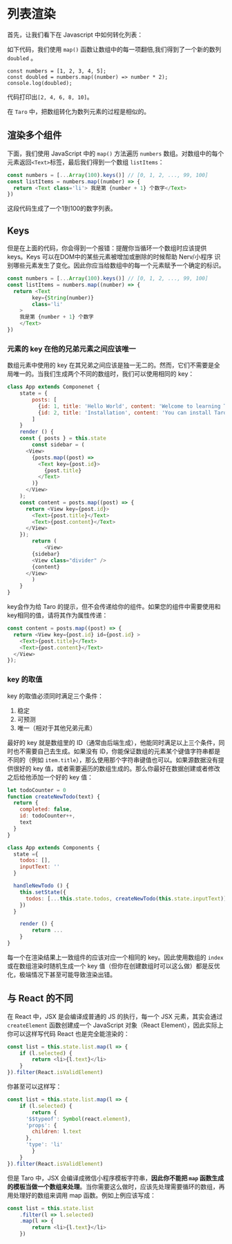 # 列表渲染

首先，让我们看下在 Javascript 中如何转化列表：

如下代码，我们使用 `map()` 函数让数组中的每一项翻倍,我们得到了一个新的数列 `doubled` 。

```
const numbers = [1, 2, 3, 4, 5];
const doubled = numbers.map((number) => number * 2);
console.log(doubled);
```

代码打印出`[2, 4, 6, 8, 10]`。

在 `Taro` 中，把数组转化为数列元素的过程是相似的。


## 渲染多个组件

下面，我们使用 JavaScript 中的 `map()` 方法遍历 `numbers` 数组。对数组中的每个元素返回`<Text>`标签，最后我们得到一个数组 `listItems`：

```javascript
const numbers = [...Array(100).keys()] // [0, 1, 2, ..., 99, 100]
const listItems = numbers.map((number) => {
  return <Text class='li'> 我是第 {number + 1} 个数字</Text>
})
```

这段代码生成了一个1到100的数字列表。

## Keys

但是在上面的代码，你会得到一个报错：提醒你当循环一个数组时应该提供 keys。Keys 可以在DOM中的某些元素被增加或删除的时候帮助 Nerv/小程序 识别哪些元素发生了变化。因此你应当给数组中的每一个元素赋予一个确定的标识。

```javascript
const numbers = [...Array(100).keys()] // [0, 1, 2, ..., 99, 100]
const listItems = numbers.map((number) => {
  return <Text
		key={String(number)}
		class='li'
	>
	我是第 {number + 1} 个数字
	</Text>
})
```

### 元素的 key 在他的兄弟元素之间应该唯一

数组元素中使用的 key 在其兄弟之间应该是独一无二的。然而，它们不需要是全局唯一的。当我们生成两个不同的数组时，我们可以使用相同的 key：

```javascript
class App extends Componenet {
	state = {
		posts: [
		  {id: 1, title: 'Hello World', content: 'Welcome to learning Taro!'},
		  {id: 2, title: 'Installation', content: 'You can install Taro from npm.'}
		]
	}
	render () {
    const { posts } = this.state
		const sidebar = (
      <View>
        {posts.map((post) =>
          <Text key={post.id}>
            {post.title}
          </Text>
        )}
      </View>
    );
    const content = posts.map((post) => {
      return <View key={post.id}>
        <Text>{post.title}</Text>
        <Text>{post.content}</Text>
      </View>
    });
		return (
			<View>
        {sidebar}
        <View class="divider" />
        {content}
      </View>
		)
	}
}
```

key会作为给 Taro 的提示，但不会传递给你的组件。如果您的组件中需要使用和key相同的值，请将其作为属性传递：

```javascript
const content = posts.map((post) => {
  return <View key={post.id} id={post.id} >
    <Text>{post.title}</Text>
    <Text>{post.content}</Text>
  </View>
});
```

### key 的取值

key 的取值必须同时满足三个条件：

1. 稳定
2. 可预测
3. 唯一（相对于其他兄弟元素）

最好的 key 就是数组里的 ID（通常由后端生成），他能同时满足以上三个条件，同时也不需要自己去生成。如果没有 ID，你能保证数组的元素某个键值字符串都是不同的（例如 `item.title`），那么使用那个字符串键值也可以。如果源数据没有提供很好的 key 值，或者需要遍历的数组生成的。那么你最好在数据创建或者修改之后给他添加一个好的 key 值：

```javascript
let todoCounter = 0
function createNewTodo(text) {
  return {
    completed: false,
    id: todoCounter++,
    text
  }
}

class App extends Components {
  state ={
    todos: [],
    inputText: ''
  }

  handleNewTodo () {
    this.setState({
      todos: [...this.state.todos, createNewTodo(this.state.inputText)]
    })
  }

	render () {
		return ...
	}
}
```

每一个在渲染结果上一致组件的应该对应一个相同的 key。因此使用数组的 `index` 或在数组渲染时随机生成一个 key 值（但你在创建数组时可以这么做）都是反优化，极端情况下甚至可能导致渲染出错。

## 与 React 的不同

在 React 中，JSX 是会编译成普通的 JS 的执行，每一个 JSX 元素，其实会通过 `createElement` 函数创建成一个 JavaScript 对象（React Element），因此实际上你可以这样写代码 React 也是完全能渲染的：

```javascript
const list = this.state.list.map(l => {
	if (l.selected) {
		return <li>{l.text}</li>
	}
}).filter(React.isValidElement)
```

你甚至可以这样写：

```javascript
const list = this.state.list.map(l => {
	if (l.selected) {
		return {
      '$$typeof': Symbol(react.element),
      'props': {
        children: l.text
      },
      'type': 'li'
		}
	}
}).filter(React.isValidElement)
```

但是 Taro 中，JSX 会编译成微信小程序模板字符串，**因此你不能把 `map` 函数生成的模板当做一个数组来处理**。当你需要这么做时，应该先处理需要循环的数组，再用处理好的数组来调用 map 函数。例如上例应该写成：

```javascript
const list = this.state.list
	.filter(l => l.selected)
	.map(l => {
		return <li>{l.text}</li>
	})
```
